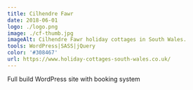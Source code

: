 ```yaml
---
title: Cilhendre Fawr
date: 2018-06-01
logo: ./logo.png
image: ./cf-thumb.jpg
imageAlt: Cilhendre Fawr holiday cottages in South Wales.
tools: WordPress|SASS|jQuery
color: '#308467'
url: https://www.holiday-cottages-south-wales.co.uk/
---
```

Full build WordPress site with booking system
